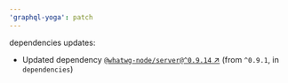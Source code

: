 ```yaml
---
'graphql-yoga': patch
---
```

dependencies updates:
  - Updated dependency [`@whatwg-node/server@^0.9.14`
    ↗︎](https://www.npmjs.com/package/@whatwg-node/server/v/0.9.14) (from `^0.9.1`, in
    `dependencies`)
